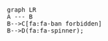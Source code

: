 <!DOCTYPE html>
<html lang="en">

<head>
<link rel="stylesheet" href="https://cdn.staticfile.org/font-awesome/4.7.0/css/font-awesome.css">
</head>
  <body>
    <pre class="mermaid">
      graph LR
      A --- B
      B-->C[fa:fa-ban forbidden]
      B-->D(fa:fa-spinner);
    </pre>
    <script type="module">
      import mermaid from 'https://cdn.jsdelivr.net/npm/mermaid@10/dist/mermaid.esm.min.mjs';
    </script>
  </body>
</html>


